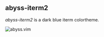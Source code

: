 ## abyss-iterm2

*abyss-iterm2* is a dark blue iterm colortheme.


<img alt="abyss.vim" src="https://user-images.githubusercontent.com/41639488/99902313-3fe2a500-2d00-11eb-9050-7df6bd30932d.png">

